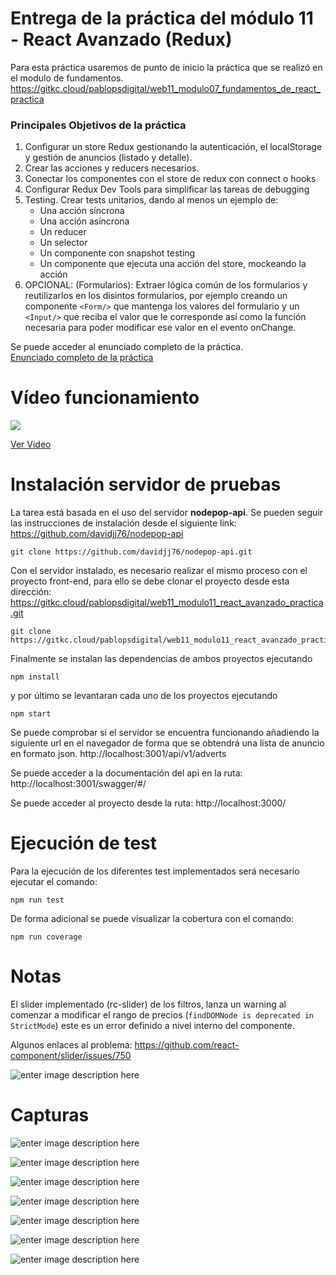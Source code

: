 # Entrega de la práctica del módulo 11 - React Avanzado (Redux)

Para esta práctica usaremos de punto de inicio la práctica que se realizó en el
modulo de fundamentos.
https://gitkc.cloud/pablopsdigital/web11_modulo07_fundamentos_de_react_practica

### Principales Objetivos de la práctica

1. Configurar un store Redux gestionando la autenticación, el localStorage y gestión de anuncios (listado y detalle).
2. Crear las acciones y reducers necesarios.
3. Conectar los componentes con el store de redux con connect o hooks
4. Configurar Redux Dev Tools para simplificar las tareas de debugging
5. Testing. Crear tests unitarios, dando al menos un ejemplo de:
   - Una acción síncrona
   - Una acción asíncrona
   - Un reducer
   - Un selector
   - Un componente con snapshot testing
   - Un componente que ejecuta una acción del store, mockeando la acción
6. OPCIONAL: (Formularios): Extraer lógica común de los formularios y reutilizarlos en los disintos formularios, por ejemplo creando un componente `<Form/>` que mantenga los valores del formulario y un `<Input/>` que reciba el valor que le corresponde así como la función necesaria para poder modificar ese valor en el evento onChange.

Se puede acceder al enunciado completo de la práctica.  
[Enunciado completo de la práctica](documentation/enunciado.pdf)

# Vídeo funcionamiento

<a href="https://www.loom.com/share/37a8914b2f6446e5bdf104ad0c130d64">
    <img style="max-width:100%;" src="https://cdn.loom.com/sessions/thumbnails/37a8914b2f6446e5bdf104ad0c130d64-with-play.gif">
    <p>Ver Video</p>
  </a>

# Instalación servidor de pruebas

La tarea está basada en el uso del servidor **nodepop-api**. Se pueden seguir las instrucciones de instalación desde el siguiente link: https://github.com/davidjj76/nodepop-api

    git clone https://github.com/davidjj76/nodepop-api.git

Con el servidor instalado, es necesario realizar el mismo proceso con el proyecto front-end, para ello se debe clonar el proyecto desde esta dirección: https://gitkc.cloud/pablopsdigital/web11_modulo11_react_avanzado_practica.git

    git clone https://gitkc.cloud/pablopsdigital/web11_modulo11_react_avanzado_practica.git

Finalmente se instalan las dependencias de ambos proyectos ejecutando

    npm install

y por último se levantaran cada uno de los proyectos ejecutando

    npm start

Se puede comprobar si el servidor se encuentra funcionando añadiendo la siguiente url en el navegador de forma que se obtendrá una lista de anuncio en formato json.
http://localhost:3001/api/v1/adverts

Se puede acceder a la documentación del api en la ruta:
http://localhost:3001/swagger/#/

Se puede acceder al proyecto desde la ruta:
http://localhost:3000/

# Ejecución de test

Para la ejecución de los diferentes test implementados será necesario ejecutar el comando:

    npm run test

De forma adicional se puede visualizar la cobertura con el comando:

    npm run coverage

# Notas

El slider implementado (rc-slider) de los filtros, lanza un warning al comenzar a modificar el rango de precios (`findDOMNode is deprecated in StrictMode`) este es un error definido a nivel interno del componente.

Algunos enlaces al problema: https://github.com/react-component/slider/issues/750

![enter image description here](documentation/images/warning.png)

# Capturas

![enter image description here](documentation/screencaptures/captura_00.png)

![enter image description here](documentation/screencaptures/captura_01.png)

![enter image description here](documentation/screencaptures/captura_02.png)

![enter image description here](documentation/screencaptures/captura_03.png)

![enter image description here](documentation/screencaptures/captura_04.png)

![enter image description here](documentation/screencaptures/captura_05.png)

![enter image description here](documentation/screencaptures/captura_06.png)
